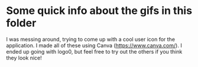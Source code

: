 
# Some quick info about the gifs in this folder 
I was messing around, trying to come up with a cool user icon for the application. I made all of these using Canva (https://www.canva.com/). 
I ended up going with logo0, but feel free to try out the others if you think they look nice!
